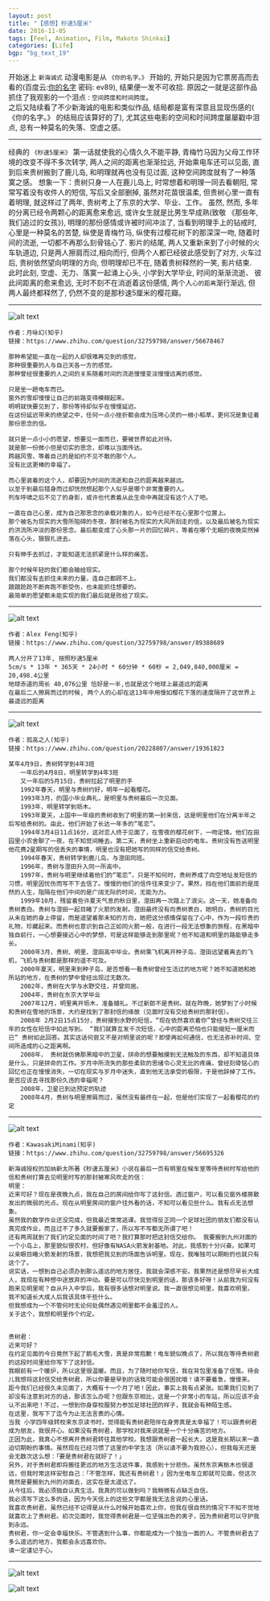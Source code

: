 ```yaml
---
layout: post
title: "【感想】秒速5厘米"
date: 2016-11-05
tags: [Feel, Animation, Film, Makoto Shinkai]
categories: [Life]
bgp: "bg_text_19"
---
```


开始迷上 `新海诚式` 动漫电影是从 `《你的名字。》` 开始的, 开始只是因为它票房高而去看的(百度云:[你的名字]( https://pan.baidu.com/s/1hsyniDm) 密码: ev89), 结果便一发不可收拾. 原因之一就是这部作品抓住了我观影的一个泪点 : `空间跨度和时间跨度`。  
之后又陆续看了不少新海诚的电影和类似作品, 结局都是富有深意且显现伤感的( 《你的名字。》 的结局应该算好的了), 尤其这些电影的空间和时间跨度屡屡戳中泪点, 总有一种莫名的失落、空虚之感。  

<hr>

经典的 `《秒速5厘米》` 第一话就使我的心情久久不能平静, 青梅竹马因为父母工作环境的改变不得不多次转学, 两人之间的距离也渐渐拉远, 开始乘电车还可以见面, 直到后来贵树搬到了鹿儿岛, 和明理就再也没有见过面, 这种空间跨度就有了一种落寞之感。  想象一下：贵树只身一人在鹿儿岛上, 时常想着和明理一同去看朝阳, 常常写着没有收件人的短信, 写后又全部删掉, 虽然对花苗很温柔, 但贵树心里一直有着明理, 就这样过了两年, 贵树考上了东京的大学、毕业、工作。  虽然, 然而, 多年的分离已经令两颗心的距离愈来愈远, 或许女生就是比男生早成熟(致敬 《那些年,我们追过的女孩》), 明理的那份感情或许被时间冲淡了, 当看到明理手上的钻戒时, 心里是一种莫名的苦楚, 纵使是青梅竹马, 纵使有过樱花树下的那深深一吻, 随着时间的流逝, 一切都不再那么刻骨铭心了.  影片的结尾, 两人又重新来到了小时候的火车轨道边, 只是两人擦肩而过,相向而行, 但两个人都已经彼此感受到了对方, 火车过后, 贵树依然望向明理的方向, 但明理却已不在, 随着贵树释然的一笑, 影片结束.  
此时此刻, 空虚、无力、落寞一起涌上心头, 小学到大学毕业, 时间的渐渐流逝、 彼此间距离的愈来愈远, 无时不刻不在消逝着这份感情, 两个人`心的距离`渐行渐远, 但两人最终都释然了, 仍然不变的是那秒速5厘米的樱花瓣。  

<hr>

![alt text](/../static/img/blog/second_five/0.jpg)

```
作者：月咏幻(知乎)
链接：https://www.zhihu.com/question/32759798/answer/56678467

那种希望能一直在一起的人却很难再见到的感觉。
那种很重要的人与自己天各一方的感觉。
那种曾经很重要的人之间的关系随着时间的流逝慢慢变淡慢慢远离的感觉。

只是坐一趟电车而已。
窗外的雪却慢慢让自己的前路变得模糊起来。
明明就快要见到了，那份等待却似乎在慢慢延迟。
在这份延迟带来的绝望之中，任何一点小挫折都会成为压垮心灵的一根小稻草，更何况是象征着那份思念的信。

就只是一点小小的愿望，想要见一面而已，要被世界如此对待。
就是那一份微小但是切实的思念，却难以当面传达。
跨越风雪，等着自己的是如约不见不散的那个人。
没有比这更棒的幸福了。

而心里装着的这个人，却要因为时间的流逝和自己的距离越来越远。
以至于到最后错身而过却恍然想起那个人似乎是哪个非常重要的人。
列车呼啸之后不见了的身影，或许也代表着从此生命中再就没有这个人了吧。

一直在自己心里，成为自己那思念的承载对象的人，如今已经不在心里那个位置上。
那个被名为现实的大雪所阻碍的冬夜，那封被名为现实的大风所刮走的信，以及最后被名为现实的洪流所冲淡的那份思念。最后都变成了心头那一片的回忆碎片，等着在哪个无眠的夜晚突然掉落在心头，狠狠扎进去。

只有伸手去抓过，才能知道无法抓紧是什么样的痛苦。

那个时候年轻的我们都会输给现实。
我们都没有去抓住未来的力量，连自己都顾不上。
踉踉跄跄不断奔跑不断受伤，也未能抓住想要的。
最简单的愿望都未能实现的我们最后就是败给了现实。
```

<hr>

![alt text](/../static/img/blog/second_five/1.jpg)

```
作者：Alex Feng(知乎)
链接：https://www.zhihu.com/question/32759798/answer/89388689

两人分开了13年, 按照秒速5厘米  
5cm/s * 13年 * 365天 * 24小时 * 60分钟 * 60秒 = 2,049,840,000厘米 = 20,498.4公里  
地球赤道的周长 40,076公里 恰好是一半,也就是这个地球上最遥远的距离  
在最后二人擦肩而过的时候, 两个人的心却在这13年中用慢如樱花下落的速度隔开了这世界上最遥远的距离  
```

<hr>

![alt text](/../static/img/blog/second_five/2.jpg)

```
作者：孤高之人(知乎)
链接：https://www.zhihu.com/question/20228807/answer/19361823

某年4月9日，贵树转学到4年3班 
　　一年后的4月8日，明里转学到4年3班 
　　又一年后的5月15日，贵树拉起了明里的手 
　　1992年春天，明里与贵树约好，明年一起看樱花。 
　　1993年3月，的国小毕业典礼，是明里与贵树最后一次见面。 
　　1993年，明里转学到坜木。 
　　1993年夏天，上国中一年级的贵树收到了明里的第一封来信，这是明里他们在分离半年之后写给贵树的。由此，他们开始了长达一年多的“笔恋”。 
　　1994年3月4日11点16分，这对恋人终于见面了，在雪夜的樱花树下，一吻定情。他们在田园里小农舍聊了一夜，在不知觉间睡去。第二天，贵树坐上重新启动的电车。贵树没有告送明里他花费2星期写的信丢失的事情，明里也没有把她写的同样的信交给贵树。 
　　1994年春天，贵树转学到鹿儿岛，与澄田同班。 
　　1996年，贵树与澄田升入同一所高中。 
　　1997年，贵树与明里继续着他们的“笔恋”，只是不知何时，贵树养成了向空地址发短信的习惯，明里因忧伤而写不下去信了。慢慢的他们的信件往来变少了。果然，挡在他们面前的是庞然的人生，阻隔在他们中间的是广阔无际的时间，无能为力。 
　　1999年10月，残留着些许夏天气息的秋日里，澄田再一次踏上了浪尖。这一天，她准备向贵树表白。贵树与澄田一起目睹了火箭的发射。澄田最终没有向贵树表白，她明白，贵树的目光从未在她的身上停留，而是遥望着那未知的方向，她把这分感情保留在了心中，作为一段珍贵的礼物，珍藏起来。而贵树也意识到自己正如同火箭一般，在进行一段无法想象的旅程，在黑暗中独自前行，一心想要接近心中的梦想，可是这样能够走到那里呢？他不知道和明里的路能够走多长。 
　　2000年3月，贵树、明里、澄田高中毕业。贵树乘飞机离开种子岛，澄田远望着离去的飞机，飞机与贵树都是那样的遥不可及。 
　　2000年夏天，明里来到种子岛，是否想看一看贵树曾经生活过的地方呢？她不知道她和她所站的地方，在贵树的梦中曾经出现过无数次。 
　　2002年，贵树在大学与水野交往，并曾同居。 
　　2004年，贵树在东京大学毕业 
　　2007年12月，明里离开坜木，准备婚礼。不过新郎不是贵树。就在昨晚，她梦到了小时候和贵树在雪地的场景，大约是找到了那封信的缘故（见面时没有交给贵树的那封信）。 
　　2008年 2月2日15点15分，贵树接到水野的短信，“现在依然喜欢着你”曾经与贵树交往三年的女性在短信中如此写到。 “我们就算互发千次短信，心中的距离恐怕也只能缩短一厘米而已” 贵树如此回答。其实这话何尝又不是对明里说的呢？即使再如何通信，也无法弥补时间、空间所造成的心之距离啊。 
　　2008年， 贵树就仿佛那黑暗中的卫星，拼命的想要触摸到无法触及的东西，却不知道具体是什么，只是拼命的工作。岁月中所流失的那些柔软的思绪令心灵无比的疼痛，曾经刻骨铭心的回忆也正在慢慢消失，一切在现实与岁月中迷失，直到他无法承受的极限，于是他辞掉了工作。是否应该去寻找那份久违的幸福呢？ 
　　2008年，卫星已到达预定的轨迹 
　　2008年4月，贵树与明里擦肩而过，虽然没有最终在一起，但是他们实现了一起看樱花的约定
```

<hr>

![alt text](/../static/img/blog/second_five/3.jpg)

```
作者：KawasakiMinami(知乎)
链接：https://www.zhihu.com/question/32759798/answer/56695326

新海诚授权的加纳新太所著《秒速五厘米》小说在最后一页有明里在候车室等待贵树时写给他的信和贵树打算去见明里时写的那封被寒风吹走的信：
明里： 
近来可好？现在是夜晚九点，我在自己的房间给你写了这封信。透过窗户，可以看见窗外楼房散发出的微弱的光点。现在从明里房间的窗户往外看的话，不知可以看见些什么。我有点无法想象。
虽然我的数学作业还没完成，但我最近常常逃课。我觉得反正同一个足球社团的朋友们都没有认真完成作业，而且过不了多久就要搬家了，所以写不写都无所谓了吧！
还有两周就到了我们约定见面的时间了吧？我打算那时把这封信交给你。 我要搬到九州对面的一个小岛上，那里貌似很农村，但好像有NASA火箭发射基地。对此，我感到十分兴奋。如果可以亲眼目睹火箭发射的场景，我想把我见到的场面告诉明里。现在，我唯独可以期盼的也就只有这个了。
说实话，一想到自己必须办到那么遥远的地方居住，我就会深感不安。我果然还是想尽早长大成人，我现在有种想中途放弃的冲动。要是可以尽快见到明里的话，那该多好呀！从前我为何没有跑来见明里呢？自从升入中学后，我有很多话想对明里说。我一直很想见明里，我喜欢明里。 我不知道长大成人后我该具体干些什么。
但我想成为一个不管何时无论何处偶然遇见明里都不会羞涩的人。
关于这个，我想和明里作个约定。


贵树君：
近来可好？
在约定见面的今日竟然下起了鹅毛大雪，真是非常抱歉！电车貌似晚点了，所以我在等待贵树君的这段时间里给你写下了这封信。
我眼前有一个暖炉，所以这里很温暖。而且，为了随时给你写信，我在背包里准备了信笺。待会儿我想将这封信交给贵树君，所以你要是早到的话我可能会很困扰哦！请不要着急，慢慢来。
距今我们已经很久未见面了，大概有十一个月了吧！因此，事实上我有点紧张。如果我们见到了却没有注意到对方的话，那该怎么办呢？但跟东京相比，这是一个非常小的车站，所以应该不会认不出来吧！不过，一想到你身穿校服努力参加足球社团的样子，我就会有种陌生感。
在这里，我写下了迄今为止无法言表的心情。
当我 小学四年级转校来东京读书时，觉得能有贵树君陪伴在身旁真是太幸福了！可以跟贵树君成为朋友，我很开心。如果没有贵树君，那学校对我来说就是一个十分痛苦的地方。
正因为此，我真心不想离开贵树君转往其他学校。我想跟贵树君一起长大，这是我长期以来一直迫切期盼的事情。虽然现在已经习惯了这里的中学生活（所以请不要为我担心），但我每天还是会无数次这么想：「要是贵树君在就好了！」
另外，对于贵树君即将搬往更远的地方生活这件事，我感到十分悲伤。虽然东京离栃木也很遥远，但我时常这样安慰自己：「不管怎样，我还有贵树君！」因为坐电车立即就可见面，但这次竟然是要搬到九州的对面去，这实在是太遥远了。
从今往后，我必须独自认真生活。我真的可以做到吗？我稍微有点缺乏自信。
我必须写下这么多的话，因为今天信上的这些文字都是我无法言说的心里话。
我喜欢贵树君，虽然已经不记得是从什么时候开始喜欢上你，但我在很自然的情况下不知不觉地就喜欢上了贵树君。初次见面时，我觉得贵树君是一位坚强出色的男子，因为贵树君可以守护我到永远。
贵树君，你一定会幸福快乐。不管遇到什么事，你都能成为一个独当一面的人。不管贵树君去了多么遥远的地方，我都会永远喜欢你。
请一定谨记于心。
```

<hr>

![alt text](/../static/img/blog/second_five/4.jpg)

![alt text](/../static/img/blog/second_five/5.jpg)
